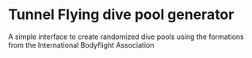 # Tunnel Flying dive pool generator

A simple interface to create randomized dive pools using the formations from the International Bodyflight Association


